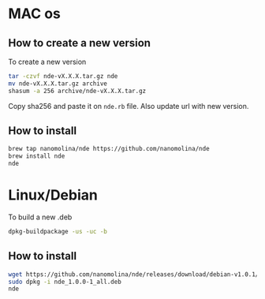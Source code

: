 # MAC os

## How to create a new version
To create a new version
``` bash
tar -czvf nde-vX.X.X.tar.gz nde
mv nde-vX.X.X.tar.gz archive
shasum -a 256 archive/nde-vX.X.X.tar.gz
```

Copy sha256 and paste it on `nde.rb` file.
Also update url with new version.

## How to install
``` bash
brew tap nanomolina/nde https://github.com/nanomolina/nde
brew install nde
nde
```

# Linux/Debian
To build a new .deb
``` bash
dpkg-buildpackage -us -uc -b
```

## How to install
``` bash
wget https://github.com/nanomolina/nde/releases/download/debian-v1.0.1/nde_1.0.0-1_all.deb
sudo dpkg -i nde_1.0.0-1_all.deb
nde
```
